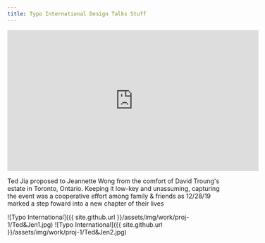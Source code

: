 ```yaml
---
title: Typo International Design Talks Stuff
---
```


<iframe width="570" height="320" src="https://www.youtube.com/embed/H5fYskZIsEc" frameborder="0" allow="accelerometer; autoplay; encrypted-media; gyroscope; picture-in-picture" allowfullscreen></iframe>

Ted Jia proposed to Jeannette Wong from the comfort of David Troung's estate in Toronto, Ontario. Keeping it low-key and unassuming, capturing the event was a cooperative effort among family & friends as 12/28/19 marked a step foward into a new chapter of their lives

![Typo International]({{ site.github.url }}/assets/img/work/proj-1/Ted&Jen1.jpg)
![Typo International]({{ site.github.url }}/assets/img/work/proj-1/Ted&Jen2.jpg)
